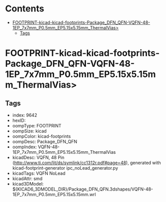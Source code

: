 



Contents
========

* [FOOTPRINT-kicad-kicad-footprints-Package_DFN_QFN-VQFN-48-1EP_7x7mm_P0.5mm_EP5.15x5.15mm_ThermalVias>](#footprint-kicad-kicad-footprints-package_dfn_qfn-vqfn-48-1ep_7x7mm_p05mm_ep515x515mm_thermalvias)
	* [Tags](#tags)

# FOOTPRINT-kicad-kicad-footprints-Package_DFN_QFN-VQFN-48-1EP_7x7mm_P0.5mm_EP5.15x5.15mm_ThermalVias>

## Tags

- index: 9642
- hexID: 
- oompType: FOOTPRINT
- oompSize: kicad
- oompColor: kicad-footprints
- oompDesc: Package_DFN_QFN
- oompIndex: VQFN-48-1EP_7x7mm_P0.5mm_EP5.15x5.15mm_ThermalVias
- kicadDesc: VQFN, 48 Pin (http://www.ti.com/lit/ds/symlink/cc1312r.pdf#page=48), generated with kicad-footprint-generator ipc_noLead_generator.py
- kicadTags: VQFN NoLead
- kicadAttr: smd
- kicad3DModel: ${KICAD6_3DMODEL_DIR}/Package_DFN_QFN.3dshapes/VQFN-48-1EP_7x7mm_P0.5mm_EP5.15x5.15mm.wrl
